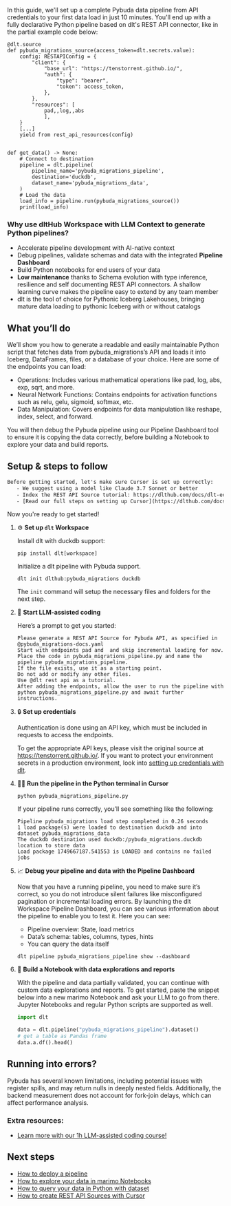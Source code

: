 In this guide, we'll set up a complete Pybuda data pipeline from API credentials to your first data load in just 10 minutes. You'll end up with a fully declarative Python pipeline based on dlt's REST API connector, like in the partial example code below:

```python-outcome
@dlt.source
def pybuda_migrations_source(access_token=dlt.secrets.value):
    config: RESTAPIConfig = {
        "client": {
            "base_url": "https://tenstorrent.github.io/",
            "auth": {
                "type": "bearer",
                "token": access_token,
            },
        },
        "resources": [
            pad,,log,,abs
            ],
    }
    [...]
    yield from rest_api_resources(config)


def get_data() -> None:
    # Connect to destination
    pipeline = dlt.pipeline(
        pipeline_name='pybuda_migrations_pipeline',
        destination='duckdb',
        dataset_name='pybuda_migrations_data', 
    )
    # Load the data
    load_info = pipeline.run(pybuda_migrations_source())
    print(load_info) 
```

### Why use dltHub Workspace with LLM Context to generate Python pipelines?

- Accelerate pipeline development with AI-native context
- Debug pipelines, validate schemas and data with the integrated **Pipeline Dashboard**
- Build Python notebooks for end users of your data
- **Low maintenance** thanks to Schema evolution with type inference, resilience and self documenting REST API connectors. A shallow learning curve makes the pipeline easy to extend by any team member
- dlt is the tool of choice for Pythonic Iceberg Lakehouses, bringing mature data loading to pythonic Iceberg with or without catalogs

## What you’ll do

We’ll show you how to generate a readable and easily maintainable Python script that fetches data from pybuda_migrations’s API and loads it into Iceberg, DataFrames, files, or a database of your choice. Here are some of the endpoints you can load:

- Operations: Includes various mathematical operations like pad, log, abs, exp, sqrt, and more.
- Neural Network Functions: Contains endpoints for activation functions such as relu, gelu, sigmoid, softmax, etc.
- Data Manipulation: Covers endpoints for data manipulation like reshape, index, select, and forward.

You will then debug the Pybuda pipeline using our Pipeline Dashboard tool to ensure it is copying the data correctly, before building a Notebook to explore your data and build reports.

## Setup & steps to follow

```default
Before getting started, let's make sure Cursor is set up correctly:
   - We suggest using a model like Claude 3.7 Sonnet or better
   - Index the REST API Source tutorial: https://dlthub.com/docs/dlt-ecosystem/verified-sources/rest_api/ and add it to context as **@dlt rest api**
   - [Read our full steps on setting up Cursor](https://dlthub.com/docs/dlt-ecosystem/llm-tooling/cursor-restapi#23-configuring-cursor-with-documentation)
```

Now you're ready to get started!

1. ⚙️ **Set up `dlt` Workspace**
    
    Install dlt with duckdb support:
    ```shell
    pip install dlt[workspace]
    ```

    Initialize a dlt pipeline with Pybuda support.
    ```shell
    dlt init dlthub:pybuda_migrations duckdb
    ```

    The `init` command will setup the necessary files and folders for the next step.
    
2. 🤠 **Start LLM-assisted coding**
    
    Here’s a prompt to get you started:
    
    ```prompt
    Please generate a REST API Source for Pybuda API, as specified in @pybuda_migrations-docs.yaml 
    Start with endpoints pad and  and skip incremental loading for now. 
    Place the code in pybuda_migrations_pipeline.py and name the pipeline pybuda_migrations_pipeline. 
    If the file exists, use it as a starting point. 
    Do not add or modify any other files. 
    Use @dlt rest api as a tutorial. 
    After adding the endpoints, allow the user to run the pipeline with python pybuda_migrations_pipeline.py and await further instructions.
    ```

    
3. 🔒 **Set up credentials** 
    
    Authentication is done using an API key, which must be included in requests to access the endpoints.
    
    To get the appropriate API keys, please visit the original source at https://tenstorrent.github.io/.
    If you want to protect your environment secrets in a production environment, look into [setting up credentials with dlt](https://dlthub.com/docs/walkthroughs/add_credentials).
    
4. 🏃‍♀️ **Run the pipeline in the Python terminal in Cursor**
    
    ```shell
    python pybuda_migrations_pipeline.py
    ```
    
    If your pipeline runs correctly, you’ll see something like the following:
    
    ```shell
    Pipeline pybuda_migrations load step completed in 0.26 seconds
    1 load package(s) were loaded to destination duckdb and into dataset pybuda_migrations_data
    The duckdb destination used duckdb:/pybuda_migrations.duckdb location to store data
    Load package 1749667187.541553 is LOADED and contains no failed jobs
    ```
    
5. 📈 **Debug your pipeline and data with the Pipeline Dashboard**

    Now that you have a running pipeline, you need to make sure it’s correct, so you do not introduce silent failures like misconfigured pagination or incremental loading errors. By launching the dlt Workspace Pipeline Dashboard, you can see various information about the pipeline to enable you to test it. Here you can see:
    - Pipeline overview: State, load metrics
    - Data’s schema: tables, columns, types, hints
    - You can query the data itself
    
    ```shell
    dlt pipeline pybuda_migrations_pipeline show --dashboard
    ```
    
6. 🐍 **Build a Notebook with data explorations and reports**

    With the pipeline and data partially validated, you can continue with custom data explorations and reports. To get started, paste the snippet below into a new marimo Notebook and ask your LLM to go from there. Jupyter Notebooks and regular Python scripts are supported as well.

    
    ```python
    import dlt

   data = dlt.pipeline("pybuda_migrations_pipeline").dataset()
   # get a table as Pandas frame
   data.a.df().head()
    ```

## Running into errors?

Pybuda has several known limitations, including potential issues with register spills, and may return nulls in deeply nested fields. Additionally, the backend measurement does not account for fork-join delays, which can affect performance analysis.

### Extra resources:

- [Learn more with our 1h LLM-assisted coding course!](https://www.youtube.com/watch?v=GGid70rnJuM)

## Next steps

- [How to deploy a pipeline](https://dlthub.com/docs/walkthroughs/deploy-a-pipeline)
- [How to explore your data in marimo Notebooks](https://dlthub.com/docs/general-usage/dataset-access/marimo)
- [How to query your data in Python with dataset](https://dlthub.com/docs/general-usage/dataset-access/dataset)
- [How to create REST API Sources with Cursor](https://dlthub.com/docs/dlt-ecosystem/llm-tooling/cursor-restapi)